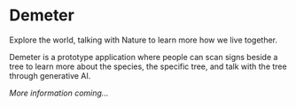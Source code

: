 # Demeter

Explore the world, talking with Nature to learn more how we live together. 

Demeter is a prototype application where people can scan signs beside a tree to learn more about the species, the specific tree, and talk with the tree through generative AI. 

_More information coming..._